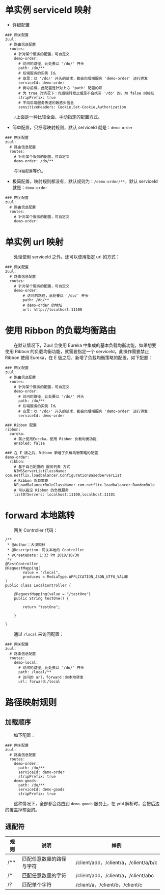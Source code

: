 # 单实例 serviceId 映射

* 详细配置

```
### 网关配置
zuul:
  # 路由信息配置
  routes:
    # 针对某个服务的配置，可自定义
    demo-order:
      # 访问的路径，此处要以 '/do/' 开头
      path: /do/**
      # 后端服务的实例 Id。
      # 意思：以 '/do/' 开头的请求，都会向后端服务 'demo-order' 进行转发
      serviceId: demo-order
      # 剥夺前缀，此配置是针对上方 'path' 配置的项
      # 为 true 的情况下：向后端转发之后是不会携带 '/do' 的。为 false 则相反
      stripPrefix: true
      # 不向后端服务传递的敏感头信息
      sensitiveHeaders: Cookie,Set-Cookie,Authorization
```

　　⤴️上面是一种比较全面、手动指定的配置方式。

* 简单配置，只抒写映射规则，默认 serviceId 就是：`demo-order`

```
### 网关配置
zuul:
  # 路由信息配置
  routes:
    # 针对某个服务的配置，可自定义
    demo-order: /do/**
```

　　与`详细配置`等价。

* 极简配置，映射规则都没有，默认规则为：`/demo-order/**`，默认 serviceId 就是：`demo-order`


```
### 网关配置
zuul:
  # 路由信息配置
  routes:
    # 针对某个服务的配置，可自定义
    demo-order: 
```

# 单实例 url 映射

　　处理使用 serviceId 之外，还可以使用指定 url 的方式：

```
### 网关配置
zuul:
  # 路由信息配置
  routes:
    # 针对某个服务的配置，可自定义
    demo-order: 
    	# 访问的路径，此处要以 '/do/' 开头
    	path: /do/**
    	# demo-order 的地址
    	url: http://localhost:11100
```

# 使用 Ribbon 的负载均衡路由

　　在默认情况下，Zuul 会使用 Eureka 中集成的基本负载均衡功能，如果想要使用 Ribbon 的负载均衡功能，就需要指定一个 serviceId，此操作需要禁止 Ribbon 使用 Eureka，在 E 版之后，新增了负载均衡策略的配置，如下配置：

```
### 网关配置
zuul:
  # 路由信息配置
  routes:
    # 针对某个服务的配置，可自定义
    demo-order:
      # 访问的路径，此处要以 '/do/' 开头
      path: /do/**
      # 后端服务的实例 Id。
      # 意思：以 '/do/' 开头的请求，都会向后端服务 'demo-order' 进行转发
      serviceId: demo-order

### Ribbon 配置
ribbon:
  eureka:
    # 禁止使用Eureka，使用 Ribbon 负载均衡功能
    enabled: false

### 在 E 版之后，Ribbon 新增了负载均衡策略的配置
demo-order:
  ribbon:
    # 基于自己配置的 服务列表 方式
    NIWSServerListClassName: com.netflix.loadbalancer.ConfigurationBasedServerList
    # Ribbon 负载策略
    NFLoadBalancerRuleClassName: com.netflix.loadbalancer.RandomRule
    # 可以指定 Ribbon 的负载服务
    listOfServers: localhost:11100,localhost:11101
```

# forward 本地跳转

　　网关 Controller 代码：

```
/**
 * @Author：大漠知秋
 * @Description：网关本地的 Controller
 * @CreateDate：1:33 PM 2018/10/30
 */
@RestController
@RequestMapping(
        value = "/local",
        produces = MediaType.APPLICATION_JSON_UTF8_VALUE
)
public class LocalController {

    @RequestMapping(value = "/testOne")
    public String testOne() {

        return "testOne";

    }

}
```

　　通过 `/local` 来访问配置：

```
### 网关配置
zuul:
  # 路由信息配置
  routes:
    demo-local:
      # 访问的路径，此处要以 '/do/' 开头
      path: /local/**
      # 访问的 url，forward：向本地转发
      url: forward:/local
```

# 路径映射规则

## 加载顺序

　　如下配置：

```
### 网关配置
zuul:
  # 路由信息配置
  routes:
    demo-order:
      path: /do/**
      serviceId: demo-order
      stripPrefix: true
    demo-goods:
      path: /do/**
      serviceId: demo-goods
      stripPrefix: true
```

　　这种情况下，全部都会路由到 `demo-goods` 服务上，在 yml 解析时，会把后边的覆盖掉前面的。

## 通配符

| 规则 | 说明 | 样例 |
| --- | --- | --- |
| /** | 匹配任意数量的路径与字符 | /client/add，/client/a，/client/a/b/c |
| /* | 匹配任意数量的字符 | /client/add，/client/a，/client/abc |
| /? | 匹配单个字符 | /client/a，/client/b，/client/c |


